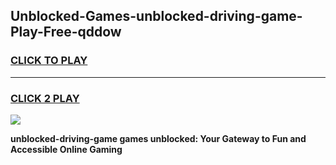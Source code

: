 
## Unblocked-Games-unblocked-driving-game-Play-Free-qddow
<h3>
<a href="https://premium76.site?title=unblocked-driving-game&ref=10A">CLICK TO PLAY</a></h3>
<hr>

<h3>
<a href="https://premium76.site?title=unblocked-driving-game&ref=10A">CLICK 2 PLAY</a>
  
</h3>

<a href="https://premium76.site?title=unblocked-driving-game&ref=10A"><img src="https://clearcache.store/games.png"></a>


**unblocked-driving-game games unblocked: Your Gateway to Fun and Accessible Online Gaming**
